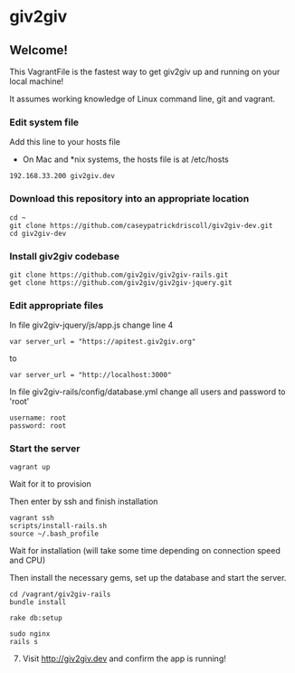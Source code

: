 # giv2giv 

## Welcome!

This VagrantFile is the fastest way to get giv2giv up and running on your local machine!

It assumes working knowledge of Linux command line, git and vagrant.

### Edit system file
Add this line to your hosts file
 - On Mac and *nix systems, the hosts file is at /etc/hosts

```
192.168.33.200 giv2giv.dev
```

### Download this repository into an appropriate location

```
cd ~
git clone https://github.com/caseypatrickdriscoll/giv2giv-dev.git
cd giv2giv-dev
```

### Install giv2giv codebase

```
git clone https://github.com/giv2giv/giv2giv-rails.git
get clone https://github.com/giv2giv/giv2giv-jquery.git
```

### Edit appropriate files

In file giv2giv-jquery/js/app.js change line 4

```
var server_url = "https://apitest.giv2giv.org"
```

to 

```
var server_url = "http://localhost:3000"
```

In file giv2giv-rails/config/database.yml change all users and password to 'root'

```
username: root
password: root
```

### Start the server

```
vagrant up
```

Wait for it to provision

Then enter by ssh and finish installation

```
vagrant ssh
scripts/install-rails.sh
source ~/.bash_profile
```

Wait for installation (will take some time depending on connection speed and CPU)

Then install the necessary gems, set up the database and start the server.

```
cd /vagrant/giv2giv-rails
bundle install

rake db:setup

sudo nginx
rails s
```

7. Visit http://giv2giv.dev and confirm the app is running!
